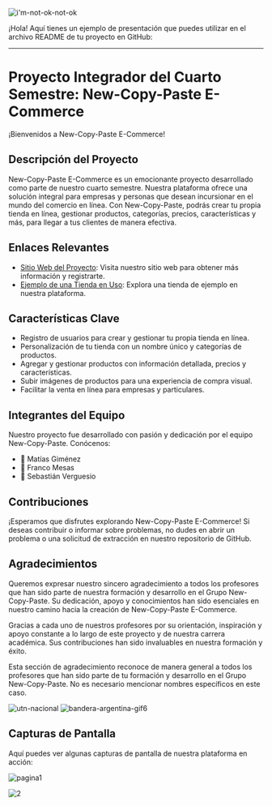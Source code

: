 




![i'm-not-ok-not-ok](https://user-images.githubusercontent.com/106162059/233731615-e9d6d929-ed5d-4b60-8dec-b8049caf5622.gif)

 
¡Hola! Aquí tienes un ejemplo de presentación que puedes utilizar en el archivo README de tu proyecto en GitHub:

---

# Proyecto Integrador del Cuarto Semestre: New-Copy-Paste E-Commerce

¡Bienvenidos a New-Copy-Paste E-Commerce!

## Descripción del Proyecto
New-Copy-Paste E-Commerce es un emocionante proyecto desarrollado como parte de nuestro cuarto semestre. Nuestra plataforma ofrece una solución integral para empresas y personas que desean incursionar en el mundo del comercio en línea. Con New-Copy-Paste, podrás crear tu propia tienda en línea, gestionar productos, categorías, precios, características y más, para llegar a tus clientes de manera efectiva.

## Enlaces Relevantes
- [Sitio Web del Proyecto](https://newcopypaste.tech/): Visita nuestro sitio web para obtener más información y registrarte.
- [Ejemplo de una Tienda en Uso](https://newcopypaste.tech/tienda/play-on): Explora una tienda de ejemplo en nuestra plataforma.

## Características Clave
- Registro de usuarios para crear y gestionar tu propia tienda en línea.
- Personalización de tu tienda con un nombre único y categorías de productos.
- Agregar y gestionar productos con información detallada, precios y características.
- Subir imágenes de productos para una experiencia de compra visual.
- Facilitar la venta en línea para empresas y particulares.

## Integrantes del Equipo
Nuestro proyecto fue desarrollado con pasión y dedicación por el equipo New-Copy-Paste. Conócenos:

- 🧑 Matías Giménez
- 🧑 Franco Mesas
- 🧑 Sebastián Verguesio

## Contribuciones
¡Esperamos que disfrutes explorando New-Copy-Paste E-Commerce! Si deseas contribuir o informar sobre problemas, no dudes en abrir un problema o una solicitud de extracción en nuestro repositorio de GitHub.



## Agradecimientos
Queremos expresar nuestro sincero agradecimiento a todos los profesores que han sido parte de nuestra formación y desarrollo en el Grupo New-Copy-Paste. Su dedicación, apoyo y conocimientos han sido esenciales en nuestro camino hacia la creación de New-Copy-Paste E-Commerce.

Gracias a cada uno de nuestros profesores por su orientación, inspiración y apoyo constante a lo largo de este proyecto y de nuestra carrera académica. Sus contribuciones han sido invaluables en nuestra formación y éxito.

Esta sección de agradecimiento reconoce de manera general a todos los profesores que han sido parte de tu formación y desarrollo en el Grupo New-Copy-Paste. No es necesario mencionar nombres específicos en este caso.


![utn-nacional](https://github.com/CodeSystem2022/E-Commerce-NewCopyPaste/assets/106162059/83142085-da6a-44b7-b803-9586eccad403)    ![bandera-argentina-gif6](https://github.com/CodeSystem2022/E-Commerce-NewCopyPaste/assets/106162059/defbdeaa-c492-45b9-bba3-16bcda81868a)


## Capturas de Pantalla
Aquí puedes ver algunas capturas de pantalla de nuestra plataforma en acción:


![pagina1](https://github.com/CodeSystem2022/E-Commerce-NewCopyPaste/assets/106162059/e931715c-8ec5-4a74-aef6-a30248374fa3)

![2](https://github.com/CodeSystem2022/E-Commerce-NewCopyPaste/assets/106162059/281b1a78-8031-4f9e-bef4-f1d5e0ce4598)
